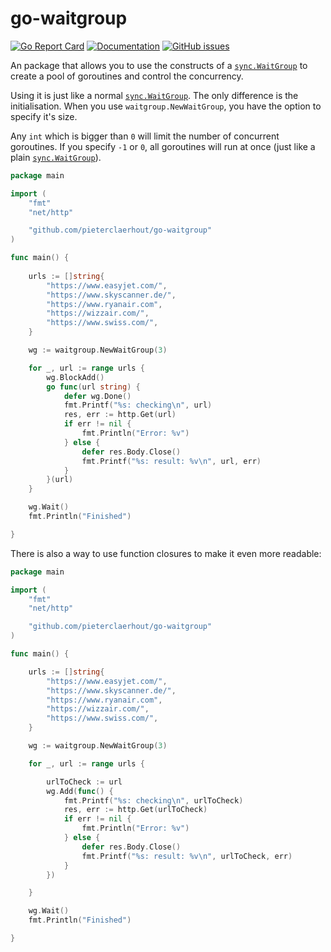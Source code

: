 # go-waitgroup

[![Go Report Card](https://goreportcard.com/badge/github.com/pieterclaerhout/go-waitgroup)](https://goreportcard.com/report/github.com/pieterclaerhout/go-waitgroup)
[![Documentation](https://godoc.org/github.com/pieterclaerhout/go-waitgroup?status.svg)](http://godoc.org/github.com/pieterclaerhout/go-waitgroup)
[![GitHub issues](https://img.shields.io/github/issues/pieterclaerhout/go-waitgroup.svg)](https://github.com/pieterclaerhout/go-waitgroup/issues)

An package that allows you to use the constructs of a [`sync.WaitGroup`](https://golang.org/pkg/sync/#WaitGroup) to
create a pool of goroutines and control the concurrency.

Using it is just like a normal [`sync.WaitGroup`](https://golang.org/pkg/sync/#WaitGroup). The only difference is the initialisation. When you use `waitgroup.NewWaitGroup`, you have the option to specify it's size.

Any `int` which is bigger than `0` will limit the number of concurrent goroutines. If you specify `-1` or `0`, all goroutines will run at once (just like a plain [`sync.WaitGroup`](https://golang.org/pkg/sync/#WaitGroup)).

```go
package main

import (
    "fmt"
    "net/http"

    "github.com/pieterclaerhout/go-waitgroup"
)

func main() {
    
    urls := []string{
        "https://www.easyjet.com/",
        "https://www.skyscanner.de/",
        "https://www.ryanair.com",
        "https://wizzair.com/",
        "https://www.swiss.com/",
    }

    wg := waitgroup.NewWaitGroup(3)

	for _, url := range urls {
		wg.BlockAdd()
		go func(url string) {
			defer wg.Done()
			fmt.Printf("%s: checking\n", url)
			res, err := http.Get(url)
			if err != nil {
				fmt.Println("Error: %v")
			} else {
				defer res.Body.Close()
				fmt.Printf("%s: result: %v\n", url, err)
			}
		}(url)
	}

    wg.Wait()
    fmt.Println("Finished")

}
```

There is also a way to use function closures to make it even more readable:

```go
package main

import (
	"fmt"
	"net/http"

	"github.com/pieterclaerhout/go-waitgroup"
)

func main() {

	urls := []string{
		"https://www.easyjet.com/",
		"https://www.skyscanner.de/",
		"https://www.ryanair.com",
		"https://wizzair.com/",
		"https://www.swiss.com/",
	}

	wg := waitgroup.NewWaitGroup(3)

	for _, url := range urls {

		urlToCheck := url
		wg.Add(func() {
			fmt.Printf("%s: checking\n", urlToCheck)
			res, err := http.Get(urlToCheck)
			if err != nil {
				fmt.Println("Error: %v")
			} else {
				defer res.Body.Close()
				fmt.Printf("%s: result: %v\n", urlToCheck, err)
			}
		})

	}

	wg.Wait()
	fmt.Println("Finished")

}
```